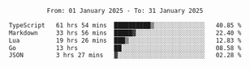 <div align="center">
<p style="text-align: center;">
<!--START_SECTION:waka-->

```txt
From: 01 January 2025 - To: 31 January 2025

TypeScript   61 hrs 54 mins  ██████████▒░░░░░░░░░░░░░░   40.85 %
Markdown     33 hrs 56 mins  █████▓░░░░░░░░░░░░░░░░░░░   22.40 %
Lua          19 hrs 26 mins  ███▒░░░░░░░░░░░░░░░░░░░░░   12.83 %
Go           13 hrs          ██░░░░░░░░░░░░░░░░░░░░░░░   08.58 %
JSON         3 hrs 27 mins   ▓░░░░░░░░░░░░░░░░░░░░░░░░   02.28 %
```

<!--END_SECTION:waka-->
</p>
</div>
